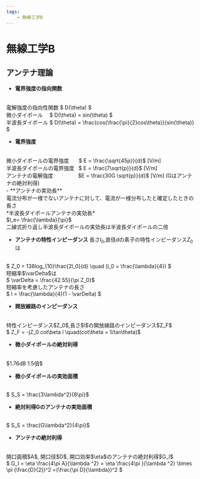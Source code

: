 ```yaml
---
tags:
    - 無線工学B
---
```


# 無線工学B

## アンテナ理論
- **電界強度の指向関数**  
<br>
電解強度の指向性関数 $ D(\theta) $
<br>
微小ダイポール　    $ D(\theta) = sin(\theta) $
<br>
半波長ダイポール    $ D(\theta) = \frac{cos(\frac{\pi}{2}cos\theta)}{sin(\theta)} $
<br>

- **電界強度**
<br>
微小ダイポールの電界強度   &thinsp;&nbsp;&nbsp;&nbsp;&nbsp; $ E = \frac{\sqrt{45p}}{d}$  [V/m]  
<br>
半波長ダイポールの電界強度&nbsp;&nbsp;&nbsp;$ E = \frac{7\sqrt{p}}{d}$  [V/m]  
<br>
アンテナの電解強度  &nbsp;&nbsp;&nbsp;&nbsp;&nbsp;&nbsp;&nbsp;&nbsp;&nbsp;&nbsp;&nbsp;&nbsp;&nbsp;&nbsp;&nbsp;&nbsp;$E = \frac{30G \sqrt{p}}{d}$  [V/m] (Gはアンテナの絶対利得)
<br>
- **アンテナの実効長**  
<br>
電流分布が一様でないアンテナに対して、電流が一様分布したと確定したときの長さ
<br>
*半波長ダイポールアンテナの実効長*
<br>
$l_e= \frac{\lambda}{\pi}$
<br>
二線式折り返し半波長ダイポールの実効長は半波長ダイポールの二倍
<br>

- **アンテナの特性インピーダンス**
長さ$l_0$,直径$d$の素子の特性インピーダンス$Z_0$は
<br>
$ Z_0 = 138log_{10}\frac{2l_0}{d} \quad (l_0 = \frac{\lambda}{4}) $
<br>
短縮率$\varDelta$は
<br>
$ \varDelta = \frac{42.55}{\pi Z_0}$
<br>
短縮率を考慮したアンテナの長さ
<br>
$ l = \frac{\lambda}{4}(1 - \varDelta) $
<br>

- **開放線路のインピーダンス**
<br>
特性インピーダンス$Z_0$,長さ$l$の開放線路のインピーダンス$Z_F$
<br>
$ Z_F = -jZ_0 cot\beta l \quad(cot\theta = 1/tan\theta)$
<br>

- **微小ダイポールの絶対利得**
<br>
$1.76dB 1.5倍$
<br>

- **微小ダイポールの実効面積**
<br>
$ S_S = \frac{3\lambda^2}{8\pi}$
<br>

- **絶対利得Gのアンテナの実効面積**
<br>
$ S_S = \frac{G\lambda^2}{4\pi}$
<br>

- **アンテナの絶対利得**
<br>
開口面積$A$, 開口径$D$, 開口効率$\eta$のアンテナの絶対利得$G_I$
<br>
$ G_I = \eta \frac{4\pi A}{\lambda ^2} = \eta \frac{4\pi }{\lambda ^2} \times \pi (\frac{D}{2})^2 =(\frac{\pi D}{\lambda})^2 $
<br>

<!-- @import "[TOC]" {cmd="toc" depthFrom=1 depthTo=6 orderedList=false} -->
